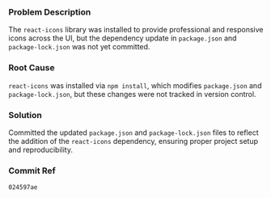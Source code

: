### Problem Description
The `react-icons` library was installed to provide professional and responsive icons across the UI, but the dependency update in `package.json` and `package-lock.json` was not yet committed.

### Root Cause
`react-icons` was installed via `npm install`, which modifies `package.json` and `package-lock.json`, but these changes were not tracked in version control.

### Solution
Committed the updated `package.json` and `package-lock.json` files to reflect the addition of the `react-icons` dependency, ensuring proper project setup and reproducibility.

### Commit Ref
`024597ae`